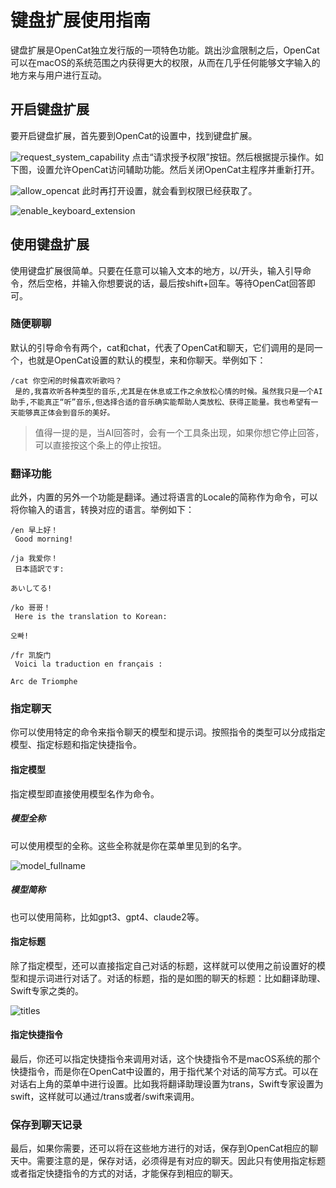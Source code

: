 # 键盘扩展使用指南
键盘扩展是OpenCat独立发行版的一项特色功能。跳出沙盒限制之后，OpenCat可以在macOS的系统范围之内获得更大的权限，从而在几乎任何能够文字输入的地方来与用户进行互动。

## 开启键盘扩展
要开启键盘扩展，首先要到OpenCat的设置中，找到键盘扩展。

![request_system_capability](/img/assets/request_system_capability.png)
点击“请求授予权限”按钮。然后根据提示操作。如下图，设置允许OpenCat访问辅助功能。然后关闭OpenCat主程序并重新打开。

![allow_opencat](/img/assets/allow_opencat.png)
此时再打开设置，就会看到权限已经获取了。

![enable_keyboard_extension](/img/assets/enable_keyboard_extension.png)

## 使用键盘扩展
使用键盘扩展很简单。只要在任意可以输入文本的地方，以/开头，输入引导命令，然后空格，并输入你想要说的话，最后按shift+回车。等待OpenCat回答即可。

### 随便聊聊
默认的引导命令有两个，cat和chat，代表了OpenCat和聊天，它们调用的是同一个，也就是OpenCat设置的默认的模型，来和你聊天。举例如下：

```
/cat 你空闲的时候喜欢听歌吗？
 是的,我喜欢听各种类型的音乐,尤其是在休息或工作之余放松心情的时候。虽然我只是一个AI助手,不能真正“听”音乐,但选择合适的音乐确实能帮助人类放松、获得正能量。我也希望有一天能够真正体会到音乐的美好。
```

> 值得一提的是，当AI回答时，会有一个工具条出现，如果你想它停止回答，可以直接按这个条上的停止按钮。

### 翻译功能
此外，内置的另外一个功能是翻译。通过将语言的Locale的简称作为命令，可以将你输入的语言，转换对应的语言。举例如下：

```
/en 早上好！
 Good morning!

/ja 我爱你！
 日本語訳です:

あいしてる!

/ko 哥哥！
 Here is the translation to Korean:

오빠!

/fr 凯旋门
 Voici la traduction en français :

Arc de Triomphe
```

### 指定聊天
你可以使用特定的命令来指令聊天的模型和提示词。按照指令的类型可以分成指定模型、指定标题和指定快捷指令。
#### 指定模型
指定模型即直接使用模型名作为命令。
##### 模型全称
可以使用模型的全称。这些全称就是你在菜单里见到的名字。

![model_fullname](/img/assets/model_fullname.png)

##### 模型简称
也可以使用简称，比如gpt3、gpt4、claude2等。
#### 指定标题
除了指定模型，还可以直接指定自己对话的标题，这样就可以使用之前设置好的模型和提示词进行对话了。对话的标题，指的是如图的聊天的标题：比如翻译助理、Swift专家之类的。

![titles](/img/assets/titles.png)

#### 指定快捷指令
最后，你还可以指定快捷指令来调用对话，这个快捷指令不是macOS系统的那个快捷指令，而是你在OpenCat中设置的，用于指代某个对话的简写方式。可以在对话右上角的菜单中进行设置。比如我将翻译助理设置为trans，Swift专家设置为swift，这样就可以通过/trans或者/swift来调用。
### 保存到聊天记录
最后，如果你需要，还可以将在这些地方进行的对话，保存到OpenCat相应的聊天中。需要注意的是，保存对话，必须得是有对应的聊天。因此只有使用指定标题或者指定快捷指令的方式的对话，才能保存到相应的聊天。
